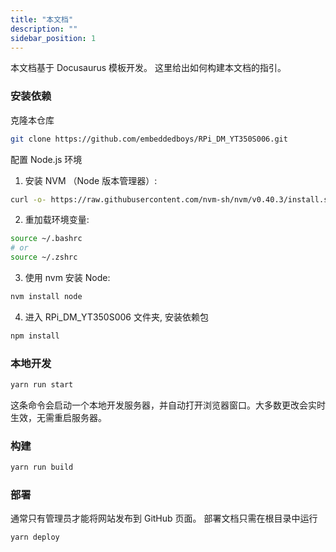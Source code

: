 ```yaml
---
title: "本文档"
description: ""
sidebar_position: 1
---
```


本文档基于 Docusaurus 模板开发。 这里给出如何构建本文档的指引。

### 安装依赖

克隆本仓库
```bash
git clone https://github.com/embeddedboys/RPi_DM_YT350S006.git
```

配置 Node.js 环境

1. 安装 NVM （Node 版本管理器）:

```bash
curl -o- https://raw.githubusercontent.com/nvm-sh/nvm/v0.40.3/install.sh | bash
```

2. 重加载环境变量:

```bash
source ~/.bashrc
# or 
source ~/.zshrc
```

3. 使用 nvm 安装 Node:
```bash
nvm install node
```

4. 进入 RPi_DM_YT350S006 文件夹, 安装依赖包

```bash
npm install
```

### 本地开发

```bash
yarn run start
```

这条命令会启动一个本地开发服务器，并自动打开浏览器窗口。大多数更改会实时生效，无需重启服务器。

### 构建

```bash
yarn run build
```

### 部署

通常只有管理员才能将网站发布到 GitHub 页面。 部署文档只需在根目录中运行

```bash
yarn deploy
```